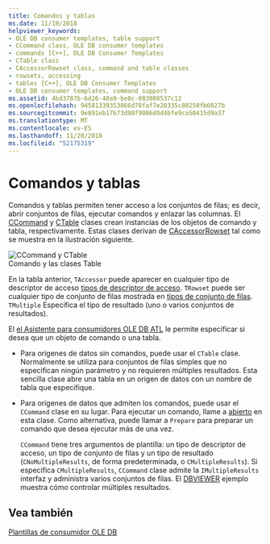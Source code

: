 ```yaml
---
title: Comandos y tablas
ms.date: 11/19/2018
helpviewer_keywords:
- OLE DB consumer templates, table support
- CCommand class, OLE DB consumer templates
- commands [C++], OLE DB Consumer Templates
- CTable class
- CAccessorRowset class, command and table classes
- rowsets, accessing
- tables [C++], OLE DB Consumer Templates
- OLE DB consumer templates, command support
ms.assetid: 4bd3787b-6d26-40a9-be0c-083080537c12
ms.openlocfilehash: 94581339353866d78faf7e20335c80250fb6027b
ms.sourcegitcommit: 9e891eb17b73d98f9086d9d4bfe9ca50415d9a37
ms.translationtype: MT
ms.contentlocale: es-ES
ms.lasthandoff: 11/20/2018
ms.locfileid: "52175319"
---
```

# <a name="commands-and-tables"></a>Comandos y tablas

Comandos y tablas permiten tener acceso a los conjuntos de filas; es decir, abrir conjuntos de filas, ejecutar comandos y enlazar las columnas. El [CCommand](../../data/oledb/ccommand-class.md) y [CTable](../../data/oledb/ctable-class.md) clases crean instancias de los objetos de comando y tabla, respectivamente. Estas clases derivan de [CAccessorRowset](../../data/oledb/caccessorrowset-class.md) tal como se muestra en la ilustración siguiente.

![CCommand y CTable](../../data/oledb/media/vccommandstables.gif "CCommand y CTable")<br/>
Comando y las clases Table

En la tabla anterior, `TAccessor` puede aparecer en cualquier tipo de descriptor de acceso [tipos de descriptor de acceso](../../data/oledb/accessors-and-rowsets.md). `TRowset` puede ser cualquier tipo de conjunto de filas mostrada en [tipos de conjunto de filas](../../data/oledb/accessors-and-rowsets.md). `TMultiple` Especifica el tipo de resultado (uno o varios conjuntos de resultados).

El [el Asistente para consumidores OLE DB ATL](../../atl/reference/atl-ole-db-consumer-wizard.md) le permite especificar si desea que un objeto de comando o una tabla.

- Para orígenes de datos sin comandos, puede usar el `CTable` clase. Normalmente se utiliza para conjuntos de filas simples que no especifican ningún parámetro y no requieren múltiples resultados. Esta sencilla clase abre una tabla en un origen de datos con un nombre de tabla que especifique.

- Para orígenes de datos que admiten los comandos, puede usar el `CCommand` clase en su lugar. Para ejecutar un comando, llame a [abierto](../../data/oledb/ccommand-open.md) en esta clase. Como alternativa, puede llamar a `Prepare` para preparar un comando que desea ejecutar más de una vez.

   `CCommand` tiene tres argumentos de plantilla: un tipo de descriptor de acceso, un tipo de conjunto de filas y un tipo de resultado (`CNoMultipleResults`, de forma predeterminada, o `CMultipleResults`). Si especifica `CMultipleResults`, `CCommand` clase admite la `IMultipleResults` interfaz y administra varios conjuntos de filas. El [DBVIEWER](https://github.com/Microsoft/VCSamples) ejemplo muestra cómo controlar múltiples resultados.

## <a name="see-also"></a>Vea también

[Plantillas de consumidor OLE DB](../../data/oledb/ole-db-consumer-templates-cpp.md)